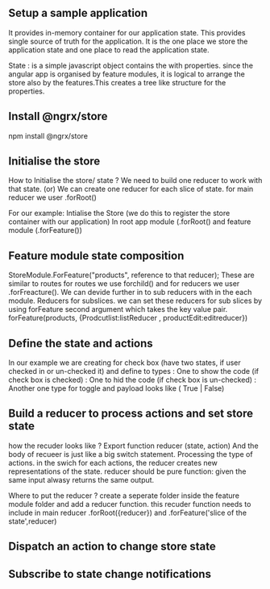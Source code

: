 ## Setup a sample application
  It provides in-memory container for our application state.
  This provides single source of truth for the application. It is the one place 
  we store the application state and one place to read the application state. 
  
  State : is a simple javascript object contains the with properties. 
  since the angular app is organised by feature modules, it is logical to arrange the store 
  also by the features.This creates a tree like structure for the properties. 

## Install @ngrx/store
  npm install @ngrx/store

## Initialise the store
  How to Initialise the store/ state ? 
  We need to build one reducer to work with that state. 
  (or) We can create one reducer for each slice of state. 
  for main reducer we user .forRoot()
  
  For our example: Intialise the Store (we do this to register the store container with our application) In root app module (.forRoot() 
  and feature module (.forFeature())
   
  
## Feature module state composition
  StoreModule.ForFeature("products", reference to that reducer); 
  These are similar to routes for routes we use forchild() and for reducers we user .forFreacture().
  We can devide further in to sub reducers with in the each module. Reducers for subslices. 
  we can set these reducers for sub slices by using forFeature second argument which takes the key value pair.
  forFeature(products, {Prodcutlist:listReducer , productEdit:editreducer})

## Define the state and actions
   In our example we are creating for check box (have two states, if user checked in or un-checked it)
   and define to types : One to show the code (if check box is checked) 
                       : One to hid the code (if check box is un-checked)
                       : Another one type for toggle and payload looks like ( True | False) 

## Build a reducer to process actions and set store state
  how the recuder looks like ? 
  Export function reducer (state, action) 
  And the body of recueer is just like a big switch statement. Processing the type of actions.
  in the swich for each actions, the reducer creates new representations of the state. 
  reducer should be pure function: given the same input alwasy returns the same output. 
  
  Where to put the reducer ? create a seperate folder inside the feature module folder and add a reducer function.
  this recuder function needs to include in main reducer .forRoot({reducer}) and .forFeature('slice of the state',reducer)
  

## Dispatch an action to change store state

## Subscribe to state change notifications
